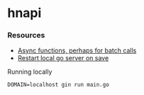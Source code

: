 # hnapi

### Resources
- [Async functions, perhaps for batch calls](https://venilnoronha.io/designing-asynchronous-functions-with-go)
- [Restart local go server on save](https://github.com/codegangsta/gin)


Running locally

`DOMAIN=localhost gin run main.go`